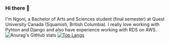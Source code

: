 ### Hi there 👋

I'm Ngoni, a Bachelor of Arts and Sciences student (final semester) at Quest University Canada (Squamish, British Columbia). I really love working with Pyhton and Django and also have experience working with RDS on AWS. 
![Anurag's GitHub stats](https://github-readme-stats.vercel.app/api?username=nmandiveyi&show_icons=true&theme=radical)
[![Top Langs](https://github-readme-stats.vercel.app/api/top-langs/?username=nmandiveyi&layout=compact)](https://github.com/anuraghazra/github-readme-stats)

